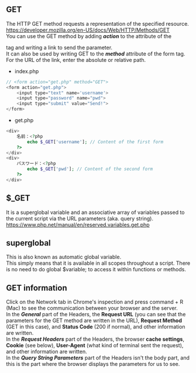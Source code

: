 ## GET

The HTTP GET method requests a representation of the specified resource.  
<https://developer.mozilla.org/en-US/docs/Web/HTTP/Methods/GET>  
You can use the GET method by adding ***action*** to the attribute of the <form> tag and writing a link to send the parameter.  
It can also be used by writing GET to the ***method*** attribute of the form tag.  
For the URL of the link, enter the absolute or relative path.


- index.php

```php
// <form action="get.php" method="GET">
<form action="get.php">
	<input type="text" name='username'>
	<input type="password" name="pwd">
	<input type="submit" value="Send!">
</form>
```

- get.php

```php
<div>
	名前：<?php
		echo $_GET['username']; // Content of the first form
	?>
</div>
<div>
	パスワード：<?php
		echo $_GET['pwd']; // Content of the second form
	?>
</div>
```

## $_GET

It is a superglobal variable and an associative array of variables passed to the current script via the URL parameters (aka. query string).  
<https://www.php.net/manual/en/reserved.variables.get.php>

## superglobal

This is also known as automatic global variable.  
This simply means that it is available in all scopes throughout a script.  There is no need to do global $variable; to access it within functions or methods.

## GET information

Click on the Network tab in Chrome's inspection and press command + R (Mac) to see the communication between your browser and the server.  
In the ***General*** part of the Headers, the **Request URL** (you can see that the parameters for the GET method are written in the URL), **Request Method** (GET in this case), and **Status Code** (200 if normal), and other information are written.  
In the ***Request Headers*** part of the Headers, the browser **cache settings**, **Cookie** (see below), **User-Agent** (what kind of terminal sent the request), and other information are written.  
In the ***Query String Parameters*** part of the Headers isn't the body part, and this is the part where the browser displays the parameters for us to see.

